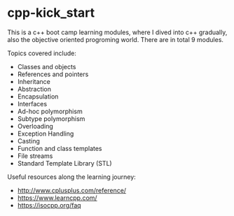 # cpp-kick_start
This is a c++ boot camp learning modules, where I dived into c++ gradually, also the objective oriented progroming world. There are in total 9 modules.

Topics covered include:

- Classes and objects
- References and pointers
- Inheritance
- Abstraction
- Encapsulation
- Interfaces
- Ad-hoc polymorphism
- Subtype polymorphism
- Overloading
- Exception Handling
- Casting
- Function and class templates
- File streams
- Standard Template Library (STL)
  
Useful resources along the learning journey:
- http://www.cplusplus.com/reference/
- https://www.learncpp.com/
- https://isocpp.org/faq
  
